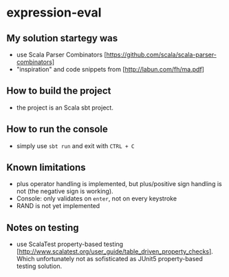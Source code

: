 # expression-eval

## My solution startegy was
* use Scala Parser Combinators [https://github.com/scala/scala-parser-combinators]
* "inspiration" and code snippets from [http://labun.com/fh/ma.pdf]

## How to build the project
* the project is an Scala sbt project. 

## How to run the console
* simply use `sbt run` and exit with `CTRL + C` 

## Known limitations
* plus operator handling is implemented, but plus/positive sign handling is not (the negative sign is working).
* Console: only validates on `enter`, not on every keystroke 
* RAND is not yet implemented

## Notes on testing
* use ScalaTest property-based testing [http://www.scalatest.org/user_guide/table_driven_property_checks]. Which unfortunately not as sofisticated as JUnit5 property-based testing solution.
